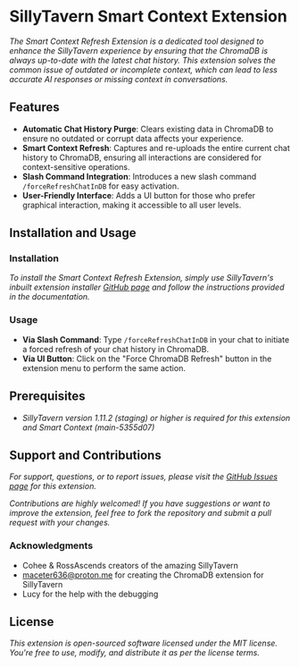 # SillyTavern Smart Context Extension

*The Smart Context Refresh Extension is a dedicated tool designed to enhance the SillyTavern experience by ensuring that the ChromaDB is always up-to-date with the latest chat history. This extension solves the common issue of outdated or incomplete context, which can lead to less accurate AI responses or missing context in conversations.*

## Features

- **Automatic Chat History Purge**: Clears existing data in ChromaDB to ensure no outdated or corrupt data affects your experience.
- **Smart Context Refresh**: Captures and re-uploads the entire current chat history to ChromaDB, ensuring all interactions are considered for context-sensitive operations.
- **Slash Command Integration**: Introduces a new slash command `/forceRefreshChatInDB` for easy activation.
- **User-Friendly Interface**: Adds a UI button for those who prefer graphical interaction, making it accessible to all user levels.

## Installation and Usage

### Installation

*To install the Smart Context Refresh Extension, simply use SillyTavern's inbuilt extension installer  [GitHub page](https://github.com/alexdenton123/st-smartcontext-ext) and follow the instructions provided in the documentation.*

### Usage

- **Via Slash Command**: Type `/forceRefreshChatInDB` in your chat to initiate a forced refresh of your chat history in ChromaDB.
- **Via UI Button**: Click on the "Force ChromaDB Refresh" button in the extension menu to perform the same action.

## Prerequisites

- *SillyTavern version 1.11.2 (staging) or higher is required for this extension and Smart Context (main-5355d07)*

## Support and Contributions

*For support, questions, or to report issues, please visit the [GitHub Issues page](https://github.com/alexdenton123/st-smartcontext-ext/issues) for this extension.*

*Contributions are highly welcomed! If you have suggestions or want to improve the extension, feel free to fork the repository and submit a pull request with your changes.*

### Acknowledgments
* Cohee & RossAscends creators of the amazing SillyTavern
* maceter636@proton.me for creating the ChromaDB extension for SillyTavern
* Lucy for the help with the debugging

## License

*This extension is open-sourced software licensed under the MIT license. You're free to use, modify, and distribute it as per the license terms.*
